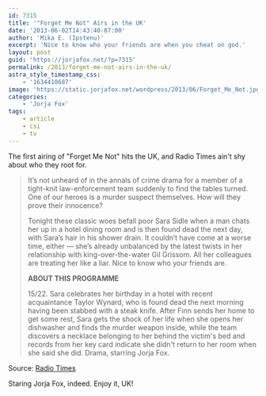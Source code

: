 ```yaml
---
id: 7315
title: '"Forget Me Not" Airs in the UK'
date: '2013-06-02T14:43:40-07:00'
author: 'Mika E. (Ipstenu)'
excerpt: 'Nice to know who your friends are when you cheat on god.'
layout: post
guid: 'https://jorjafox.net/?p=7315'
permalink: /2013/forget-me-not-airs-in-the-uk/
astra_style_timestamp_css:
    - '1634410687'
image: 'https://static.jorjafox.net/wordpress/2013/06/Forget_Me_Not.jpg'
categories:
    - 'Jorja Fox'
tags:
    - article
    - csi
    - tv
---
```


The first airing of "Forget Me Not" hits the UK, and Radio Times ain't shy about who they root for.
<blockquote>It’s not unheard of in the annals of crime drama for a member of a tight-knit law-enforcement team suddenly to find the tables turned. One of our heroes is a murder suspect themselves. How will they prove their innocence?

Tonight these classic woes befall poor Sara Sidle when a man chats her up in a hotel dining room and is then found dead the next day, with Sara’s hair in his shower drain. It couldn’t have come at a worse time, either — she’s already unbalanced by the latest twists in her relationship with king-over-the-water Gil Grissom. All her colleagues are treating her like a liar. Nice to know who your friends are.

**ABOUT THIS PROGRAMME**

15/22. Sara celebrates her birthday in a hotel with recent acquaintance Taylor Wynard, who is found dead the next morning having been stabbed with a steak knife. After Finn sends her home to get some rest, Sara gets the shock of her life when she opens her dishwasher and finds the murder weapon inside, while the team discovers a necklace belonging to her behind the victim's bed and records from her key card indicate she didn't return to her room when she said she did. Drama, starring Jorja Fox.</blockquote>
Source: <a href="http://www.radiotimes.com/episode/wxkzw/csi-crime-scene-investigation--series-13---15-forget-me-not">Radio Times</a>

Staring Jorja Fox, indeed. Enjoy it, UK!
